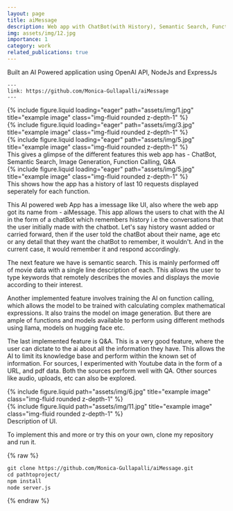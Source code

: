 ```yaml
---
layout: page
title: aiMessage
description: Web app with ChatBot(with History), Semantic Search, Function Calling, QA, Web Scraping
img: assets/img/12.jpg
importance: 1
category: work
related_publications: true
---
```


Built an AI Powered application using OpenAI API, NodeJs and ExpressJs

    ---
    link: https://github.com/Monica-Gullapalli/aiMessage
    ---

<div class="row">
    <div class="col-sm mt-3 mt-md-0">
        {% include figure.liquid loading="eager" path="assets/img/1.jpg" title="example image" class="img-fluid rounded z-depth-1" %}
    </div>
    <div class="col-sm mt-3 mt-md-0">
        {% include figure.liquid loading="eager" path="assets/img/3.jpg" title="example image" class="img-fluid rounded z-depth-1" %}
    </div>
    <div class="col-sm mt-3 mt-md-0">
        {% include figure.liquid loading="eager" path="assets/img/5.jpg" title="example image" class="img-fluid rounded z-depth-1" %}
    </div>
</div>
<div class="caption">
    This gives a glimpse of the different features this web app has - ChatBot, Semantic Search, Image Generation, Function Calling, Q&A
</div>
<div class="row">
    <div class="col-sm mt-3 mt-md-0">
        {% include figure.liquid loading="eager" path="assets/img/5.jpg" title="example image" class="img-fluid rounded z-depth-1" %}
    </div>
</div>
<div class="caption">
    This shows how the app has a history of last 10 requests displayed seperately for each function.
</div>

This AI powered web App has a imessage like UI, also where the web app got its name from - aiMessage. This app allows the users to chat with the AI in the form of a chatBot which remembers history i.e the conversations that the user initially made with the chatbot. 
Let's say history wasnt added or carried forward, then if the user told the chatBot about their name, age etc or any detail that they want the chatBot to remember, it wouldn't.
And in the current case, it would remember it and respond accordingly.

The next feature we have is semantic search. This is mainly performed off of movie data with a single line description of each. This allows the user to type keywords that remotely describes the movies and displays the movie according to their interest. 


Another implemented feature involves training the AI on function calling, which allows the model to be trained with calculating complex mathematical expressions. It also trains the model on image generation. But there are ample of functions and models available to perform using different methods using llama, models on hugging face etc. 

The last implemented feature is Q&A. This is a very good feature, where the user can dictate to the ai about all the information they have. This allows the AI to limit its knowledge base and perform within the known set of information. For sources, I experimented with Youtube data in the form of a URL, and pdf data. Both the sources perform well with QA. Other sources like audio, uploads, etc can also be explored.

<div class="row justify-content-sm-center">
    <div class="col-sm-8 mt-3 mt-md-0">
        {% include figure.liquid path="assets/img/6.jpg" title="example image" class="img-fluid rounded z-depth-1" %}
    </div>
    <div class="col-sm-4 mt-3 mt-md-0">
        {% include figure.liquid path="assets/img/11.jpg" title="example image" class="img-fluid rounded z-depth-1" %}
    </div>
</div>
<div class="caption">
    Description of UI. 
</div>

To implement this and more or try this on your own, clone my repository and run it.

{% raw %}

```html
git clone https://github.com/Monica-Gullapalli/aiMessage.git
cd pathtoproject/
npm install 
node server.js
```

{% endraw %}
